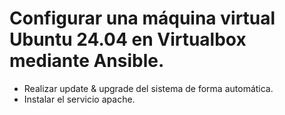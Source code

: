 # Configurar una máquina virtual Ubuntu 24.04 en Virtualbox mediante Ansible.

- Realizar update & upgrade del sistema de forma automática. 
- Instalar el servicio apache. 

